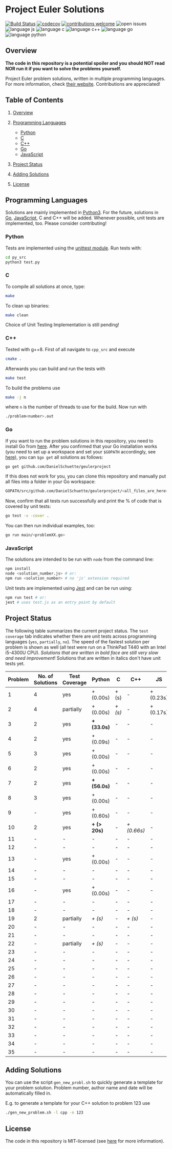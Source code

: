 # Project Euler Solutions

[![Build Status](https://travis-ci.org/PhilippSchuette/projecteuler.svg?branch=master)](https://travis-ci.org/PhilippSchuette/projecteuler) [![codecov](https://codecov.io/gh/PhilippSchuette/projecteuler/branch/master/graph/badge.svg)](https://codecov.io/gh/PhilippSchuette/projecteuler) [![contributions welcome](https://img.shields.io/badge/contributions-welcome-brightgreen.svg?style=flat)](https://github.com/dwyl/esta/issues) ![open issues](https://img.shields.io/github/issues/PhilippSchuette/projecteuler.svg?style=flat) ![language js](https://img.shields.io/badge/Language-JS-blue.svg) ![language c](https://img.shields.io/badge/Language-C-blue.svg) ![language c++](https://img.shields.io/badge/Language-C++-blue.svg) ![language go](https://img.shields.io/badge/Language-Go-blue.svg) ![language python](https://img.shields.io/badge/Language-Python-blue.svg)

## <a name="overview"></a> Overview

**The code in this repository is a potential spoiler and you should NOT read NOR run it if you want to solve the problems yourself.**

Project Euler problem solutions, written in multiple programming languages. For more information, check [their website](https://projecteuler.net/). Contributions are appreciated!

## <a name="toc"></a> Table of Contents

1. [Overview](#overview)

2. [Programming Languages](#langs)

    - [Python](#python)
    - [C](#c)
    - [C++](#cpp)
    - [Go](#go)
    - [JavaScript](#js)

3. [Project Status](#project-status)

4. [Adding Solutions](#adding-solutions)

5. [License](#license)

## <a name="langs"></a> Programming Languages

Solutions are mainly implemented in [Python3](https://www.python.org/). For the future, solutions in [Go](https://golang.org/), [JavaScript](https://www.javascript.com/), C and C++ will be added. Whenever possible, unit tests are implemented, too. Please consider contributing!

### <a name="python"></a> Python

Tests are implemented using the [unittest module](https://docs.python.org/3/library/unittest.html). Run tests with:

```bash
cd py_src
python3 test.py
```

### <a name="c"></a> C

To compile all solutions at once, type:

```bash
make
```

To clean up binaries:

```bash
make clean
```

Choice of Unit Testing Implementation is still pending!

### <a name="cpp"></a> C++

Tested with g++8. First of all navigate to `cpp_src` and execute

```bash
cmake .
```

Afterwards you can build and run the tests with

```bash
make test
```

To build the problems use

```bash
make -j n
```

where `n` is the number of threads to use for the build.
Now run with

```bash
./problem<number>.out
```

### <a name="go"></a> Go

If you want to run the problem solutions in this repository, you need to install Go from [here](https://golang.org/). After you confirmed that your Go installation works (you need to set up a workspace and set your `$GOPATH` accordingly, see [here](https://golang.org/doc/code.html)), you can `$go get` all solutions as follows:

```bash
go get github.com/DanielSchuette/geulerproject
```

If this does not work for you, you can clone this repository and manually put all files into a folder in your Go workspace:

```bash
GOPATH/src/github.com/DanielSchuette/geulerproject/<all_files_are_here>
```

Now, confirm that all tests run successfully and print the % of code that is covered by unit tests:

```bash
go test -v -cover .
```

You can then run individual examples, too:

```bash
go run main/<problemXX.go>
```

### <a name="js"></a> JavaScript

The solutions are intended to be run with `node` from the command line:

```bash
npm install
node <solution_number.js> # or:
npm run <solution_number> # no 'js' extension required
```

Unit tests are implemented using [Jest](https://jestjs.io/docs/en/getting-started.html) and can be run using:

```bash
npm run test # or:
jest # uses test.js as an entry point by default
```

## <a name="project-status"></a> Project Status

The following table summarizes the current project status. The `test coverage` tab indicates whether there are unit tests across programming languages (`yes`, `partially`, `no`). The speed of the fastest solution per problem is shown as well (all test were run on a ThinkPad T440 with an Intel i5-4300U CPU). *Solutions that are written in bold face are still very slow and need improvement*! Solutions that are written in italics don't have unit tests yet.

| Problem | No. of Solutions | Test Coverage |      Python |     C |       C++ |        JS |    Go |
| ------- | ---------------- | ------------- | ----------- |------ | --------- | --------- | ----- |
|       1 |                4 |           yes |  + (0.00s)  | + (s) |      -    | + (0.23s) | + (s) |
|       2 |                4 |     partially |  + (0.00s)  |*+ (s)*|      -    | + (0.17s) | + (s) |
|       3 |                2 |           yes |**+ (33.0s)**| -     |      -    |    -      | + (s) |
|       4 |                2 |           yes |  + (0.09s)  | -     |      -    |    -      | + (s) |
|       5 |                3 |           yes |  + (0.00s)  | -     |      -    |    -      | + (s) |
|       6 |                2 |           yes |  + (0.00s)  | -     |      -    |    -      | + (s) |
|       7 |                2 |           yes |**+ (56.0s)**| -     |      -    |    -      | + (s) |
|       8 |                3 |           yes |  + (0.00s)  | -     |      -    |    -      | + (s) |
|       9 |                - |           yes |  + (0.60s)  | -     |      -    |    -      | + (s) |
|      10 |                2 |           yes |**+ (> 20s)**| -     |*+ (0.66s)*|    -      | + (s) |
|      11 |                - |             - |     -       | -     |      -    |    -      |    -  |
|      12 |                - |             - |     -       | -     |      -    |    -      |    -  |
|      13 |                - |           yes |  + (0.00s)  | -     |      -    |    -      |    -  |
|      14 |                - |             - |     -       | -     |      -    |    -      |    -  |
|      15 |                - |             - |     -       | -     |      -    |    -      |    -  |
|      16 |                - |           yes |  + (0.00s)  | -     |      -    |    -      |    -  |
|      17 |                - |             - |     -       | -     |      -    |    -      |    -  |
|      18 |                - |             - |     -       | -     |      -    |    -      |    -  |
|      19 |                2 |     partially | *+ (s)*     | -     | *+ (s)*   |    -      |    -  |
|      20 |                - |             - |     -       | -     |      -    |    -      |    -  |
|      21 |                - |             - |     -       | -     |      -    |    -      |    -  |
|      22 |                - |     partially | *+ (s)*     | -     |      -    |    -      |    -  |
|      23 |                - |             - |     -       | -     |      -    |    -      |    -  |
|      24 |                - |             - |     -       | -     |      -    |    -      |    -  |
|      25 |                - |             - |     -       | -     |      -    |    -      |    -  |
|      26 |                - |             - |     -       | -     |      -    |    -      |    -  |
|      27 |                - |             - |     -       | -     |      -    |    -      |    -  |
|      28 |                - |             - |     -       | -     |      -    |    -      |    -  |
|      29 |                - |             - |     -       | -     |      -    |    -      |    -  |
|      30 |                - |             - |     -       | -     |      -    |    -      |    -  |
|      31 |                - |             - |     -       | -     |      -    |    -      |    -  |
|      32 |                - |             - |     -       | -     |      -    |    -      |    -  |
|      33 |                - |             - |     -       | -     |      -    |    -      |    -  |
|      34 |                - |             - |     -       | -     |      -    |    -      |    -  |
|      35 |                - |             - |     -       | -     |      -    |    -      |    -  |

## <a name="adding-solutions"></a> Adding Solutions

You can use the script `gen_new_probl.sh` to quickly generate a template for your problem solution. Problem number, author name and date will be automatically filled in.

E.g. to generate a template for your C++ solution to problem 123 use

```bash
./gen_new_problem.sh -l cpp -n 123
```

## <a name="license"></a> License

The code in this repository is MIT-licensed (see [here](./LICENSE.md) for more information).
